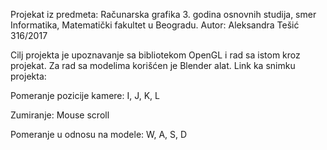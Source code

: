 Projekat iz predmeta: Računarska grafika 3. godina osnovnih studija, smer Informatika, Matematički fakultet u Beogradu.
Autor: Aleksandra Tešić 316/2017

Cilj projekta je upoznavanje sa bibliotekom OpenGL i rad sa istom kroz projekat. Za rad sa modelima korišćen je Blender alat.
Link ka snimku projekta: 


Pomeranje pozicije kamere: I, J, K, L

Zumiranje: Mouse scroll

Pomeranje u odnosu na modele: W, A, S, D
